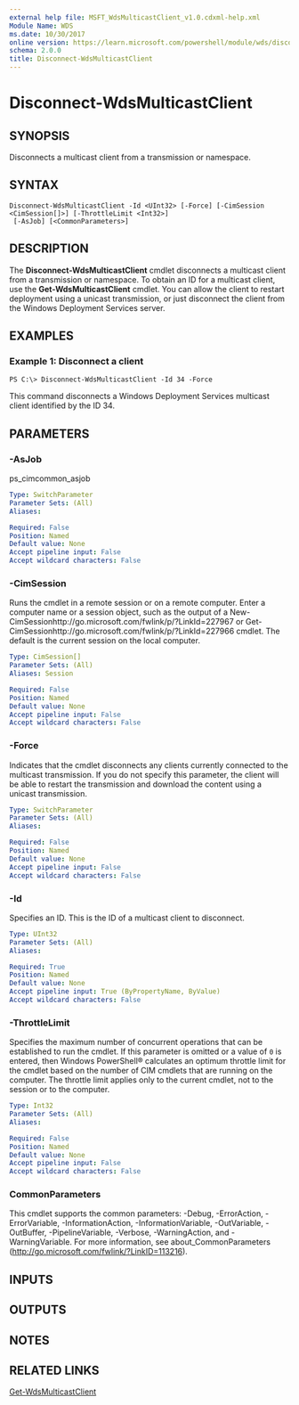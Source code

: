 ```yaml
---
external help file: MSFT_WdsMulticastClient_v1.0.cdxml-help.xml
Module Name: WDS
ms.date: 10/30/2017
online version: https://learn.microsoft.com/powershell/module/wds/disconnect-wdsmulticastclient?view=windowsserver2012r2-ps&wt.mc_id=ps-gethelp
schema: 2.0.0
title: Disconnect-WdsMulticastClient
---
```


# Disconnect-WdsMulticastClient

## SYNOPSIS
Disconnects a multicast client from a transmission or namespace.

## SYNTAX

```
Disconnect-WdsMulticastClient -Id <UInt32> [-Force] [-CimSession <CimSession[]>] [-ThrottleLimit <Int32>]
 [-AsJob] [<CommonParameters>]
```

## DESCRIPTION
The **Disconnect-WdsMulticastClient** cmdlet disconnects a multicast client from a transmission or namespace.
To obtain an ID for a multicast client, use the **Get-WdsMulticastClient** cmdlet.
You can allow the client to restart deployment using a unicast transmission, or just disconnect the client from the Windows Deployment Services server.

## EXAMPLES

### Example 1: Disconnect a client
```
PS C:\> Disconnect-WdsMulticastClient -Id 34 -Force
```

This command disconnects a Windows Deployment Services multicast client identified by the ID 34.

## PARAMETERS

### -AsJob
ps_cimcommon_asjob

```yaml
Type: SwitchParameter
Parameter Sets: (All)
Aliases: 

Required: False
Position: Named
Default value: None
Accept pipeline input: False
Accept wildcard characters: False
```

### -CimSession
Runs the cmdlet in a remote session or on a remote computer.
Enter a computer name or a session object, such as the output of a New-CimSessionhttp://go.microsoft.com/fwlink/p/?LinkId=227967 or Get-CimSessionhttp://go.microsoft.com/fwlink/p/?LinkId=227966 cmdlet.
The default is the current session on the local computer.

```yaml
Type: CimSession[]
Parameter Sets: (All)
Aliases: Session

Required: False
Position: Named
Default value: None
Accept pipeline input: False
Accept wildcard characters: False
```

### -Force
Indicates that the cmdlet disconnects any clients currently connected to the multicast transmission.
If you do not specify this parameter, the client will be able to restart the transmission and download the content using a unicast transmission.

```yaml
Type: SwitchParameter
Parameter Sets: (All)
Aliases: 

Required: False
Position: Named
Default value: None
Accept pipeline input: False
Accept wildcard characters: False
```

### -Id
Specifies an ID.
This is the ID of a multicast client to disconnect.

```yaml
Type: UInt32
Parameter Sets: (All)
Aliases: 

Required: True
Position: Named
Default value: None
Accept pipeline input: True (ByPropertyName, ByValue)
Accept wildcard characters: False
```

### -ThrottleLimit
Specifies the maximum number of concurrent operations that can be established to run the cmdlet.
If this parameter is omitted or a value of `0` is entered, then Windows PowerShell® calculates an optimum throttle limit for the cmdlet based on the number of CIM cmdlets that are running on the computer.
The throttle limit applies only to the current cmdlet, not to the session or to the computer.

```yaml
Type: Int32
Parameter Sets: (All)
Aliases: 

Required: False
Position: Named
Default value: None
Accept pipeline input: False
Accept wildcard characters: False
```

### CommonParameters
This cmdlet supports the common parameters: -Debug, -ErrorAction, -ErrorVariable, -InformationAction, -InformationVariable, -OutVariable, -OutBuffer, -PipelineVariable, -Verbose, -WarningAction, and -WarningVariable. For more information, see about_CommonParameters (http://go.microsoft.com/fwlink/?LinkID=113216).

## INPUTS

## OUTPUTS

## NOTES

## RELATED LINKS

[Get-WdsMulticastClient](./Get-WdsMulticastClient.md)

